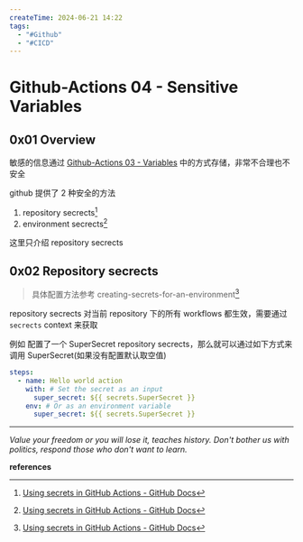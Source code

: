 ```yaml
---
createTime: 2024-06-21 14:22
tags:
  - "#Github"
  - "#CICD"
---
```


# Github-Actions 04 - Sensitive Variables

## 0x01 Overview

敏感的信息通过 [Github-Actions 03 - Variables](Github-Actions%2003%20-%20Variables.md) 中的方式存储，非常不合理也不安全

github 提供了 2 种安全的方法
1. repository secrects[^1]
2. environment secrects[^2]

这里只介绍 repository secrects

## 0x02 Repository secrects

> 具体配置方法参考 creating-secrets-for-an-environment[^1]

repository secrects 对当前 repository 下的所有 workflows 都生效，需要通过 `secrects` context 来获取

例如 配置了一个 SuperSecret repository secrects，那么就可以通过如下方式来调用 SuperSecret(如果没有配置默认取空值)

```yaml
steps:
  - name: Hello world action
    with: # Set the secret as an input
      super_secret: ${{ secrets.SuperSecret }}
    env: # Or as an environment variable
      super_secret: ${{ secrets.SuperSecret }}
```

---
*Value your freedom or you will lose it, teaches history. Don't bother us with politics, respond those who don't want to learn.*

**references**

[^1]:[Using secrets in GitHub Actions - GitHub Docs](https://docs.github.com/en/actions/security-guides/using-secrets-in-github-actions?tool=webui#creating-secrets-for-a-repository)
[^2]:[Using secrets in GitHub Actions - GitHub Docs](https://docs.github.com/en/actions/security-guides/using-secrets-in-github-actions?tool=webui#creating-secrets-for-an-environment)